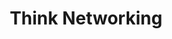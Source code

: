---
title: Think Networking
banner: /img/networking.jpg
shortdesc: Getting Together Makes A Difference, Working Together Creates Opportunity.
---